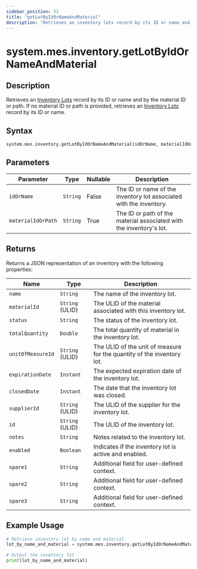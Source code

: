 ```yaml
---
sidebar_position: 51
title: "getLotByIdOrNameAndMaterial"
description: "Retrieves an inventory lots record by its ID or name and by the material ID or path. If no material ID or path is provided, retrieves an inventory lots record by its ID or name."
---
```


# system.mes.inventory.getLotByIdOrNameAndMaterial

## Description

Retrieves an [Inventory Lots](../../data-model/inventory-model/inventory-lot) record by its ID or name and by the material ID or path.
If no material ID or path is provided, retrieves an [Inventory Lots](../../data-model/inventory-model/inventory-lot) record by its ID or name.

## Syntax

```python
system.mes.inventory.getLotByIdOrNameAndMaterial(idOrName, materialIdOrPath)
```

## Parameters

| Parameter          | Type     | Nullable | Description                                                         |
|--------------------|----------|----------|---------------------------------------------------------------------|
| `idOrName`         | `String` | False    | The ID or name of the inventory lot associated with the inventory.  |
| `materialIdOrPath` | `String` | True     | The ID or path of the material associated with the inventory's lot. |

## Returns

Returns a JSON representation of an inventory with the following properties:

| Name              | Type            | Description                                                            |
|-------------------|-----------------|------------------------------------------------------------------------|
| `name`            | `String`        | The name of the inventory lot.                                         |
| `materialId`      | `String` (ULID) | The ULID of the material associated with this inventory lot.           |
| `status`          | `String`        | The status of the inventory lot.                                       |
| `totalQuantity`   | `Double`        | The total quantity of material in the inventory lot.                   |
| `unitOfMeasureId` | `String` (ULID) | The ULID of the unit of measure for the quantity of the inventory lot. |
| `expirationDate`  | `Instant`       | The expected expiration date of the inventory lot.                     |
| `closedDate`      | `Instant`       | The date that the inventory lot was closed.                            |
| `supplierId`      | `String` (ULID) | The ULID of the supplier for the inventory lot.                        |
| `id`              | `String` (ULID) | The ULID of the inventory lot.                                         |
| `notes`           | `String`        | Notes related to the inventory lot.                                    |
| `enabled`         | `Boolean`       | Indicates if the inventory lot is active and enabled.                  |
| `spare1`          | `String`        | Additional field for user-defined context.                             |
| `spare2`          | `String`        | Additional field for user-defined context.                             |
| `spare3`          | `String`        | Additional field for user-defined context.                             |

## Example Usage

```python
# Retrieve inventory lot by name and material
lot_by_name_and_material = system.mes.inventory.getLotByIdOrNameAndMaterial('21220', 'Bottle/Milk')

# Output the inventory lot
print(lot_by_name_and_material)
```
